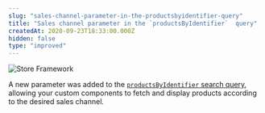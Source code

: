 ```yaml
---
slug: "sales-channel-parameter-in-the-productsbyidentifier-query"
title: "Sales channel parameter in the `productsByIdentifier`  query"
createdAt: 2020-09-23T18:33:00.000Z
hidden: false
type: "improved"
---
```


![Store Framework](https://cdn.jsdelivr.net/gh/vtexdocs/dev-portal-content@main/images/sales-channel-parameter-in-the-productsbyidentifier-query-0.png)

A new parameter was added to the [`productsByIdentifier`  search query](https://github.com/vtex-apps/search-graphql/blob/master/graphql/schema.graphql#L216), allowing your custom components to fetch and display products according to the desired sales channel.
